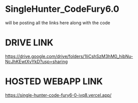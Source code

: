 # SingleHunter_CodeFury6.0
will be posting all the links here along with the code
# DRIVE LINK
https://drive.google.com/drive/folders/1IiCshSzM3hM0_hibNu-NcJhKEwtXvYkD?usp=sharing
# HOSTED WEBAPP LINK
https://single-hunter-code-fury6-0-jvq8.vercel.app/

